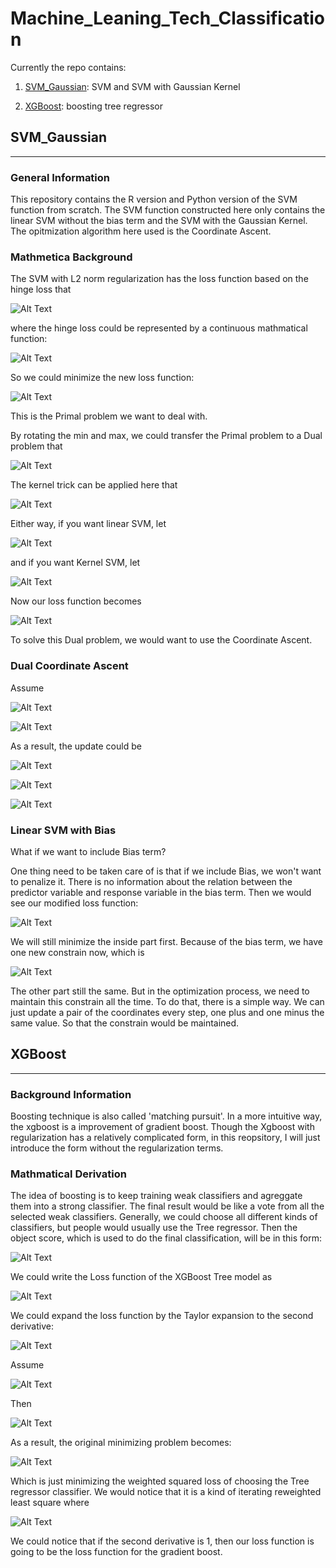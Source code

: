 # Machine_Leaning_Tech_Classification

Currently the repo contains:

1. [SVM_Gaussian](#svm_gaussian): SVM and SVM with Gaussian Kernel

2. [XGBoost](#xgboost): boosting tree regressor

## SVM_Gaussian
-------------------

### General Information

This repository contains the R version and Python version of the SVM function from scratch. The SVM function constructed here only contains the linear SVM without the bias term and the SVM with the Gaussian Kernel. The opitmization algorithm here used is the Coordinate Ascent.

### Mathmetica Background

The SVM with L2 norm regularization has the loss function based on the hinge loss that

![Alt Text](https://github.com/nji3/Machine_Leaning_Tech_Classification/blob/master/tex/function1.gif)

where the hinge loss could be represented by a continuous mathmatical function:

![Alt Text](https://github.com/nji3/Machine_Leaning_Tech_Classification/blob/master/tex/function2.gif)

So we could minimize the new loss function:

![Alt Text](https://github.com/nji3/Machine_Leaning_Tech_Classification/blob/master/tex/function3.gif)

This is the Primal problem we want to deal with.

By rotating the min and max, we could transfer the Primal problem to a Dual problem that

![Alt Text](https://github.com/nji3/Machine_Leaning_Tech_Classification/blob/master/tex/function4.gif)

The kernel trick can be applied here that

![Alt Text](https://github.com/nji3/Machine_Leaning_Tech_Classification/blob/master/tex/function5.gif)

Either way, if you want linear SVM, let

![Alt Text](https://github.com/nji3/Machine_Leaning_Tech_Classification/blob/master/tex/function6.gif)

and if you want Kernel SVM, let

![Alt Text](https://github.com/nji3/Machine_Leaning_Tech_Classification/blob/master/tex/function7.gif)

Now our loss function becomes

![Alt Text](https://github.com/nji3/Machine_Leaning_Tech_Classification/blob/master/tex/function8.gif)

To solve this Dual problem, we would want to use the Coordinate Ascent.

### Dual Coordinate Ascent

Assume

![Alt Text](https://github.com/nji3/Machine_Leaning_Tech_Classification/blob/master/tex/function9.gif)

![Alt Text](https://github.com/nji3/Machine_Leaning_Tech_Classification/blob/master/tex/function10.gif)

As a result, the update could be

![Alt Text](https://github.com/nji3/Machine_Leaning_Tech_Classification/blob/master/tex/function11.gif)

![Alt Text](https://github.com/nji3/Machine_Leaning_Tech_Classification/blob/master/tex/function12.gif)

![Alt Text](https://github.com/nji3/Machine_Leaning_Tech_Classification/blob/master/tex/function13.gif)

### Linear SVM with Bias

What if we want to include Bias term?

One thing need to be taken care of is that if we include Bias, we won't want to penalize it. There is no information about the relation between the predictor variable and response variable in the bias term. Then we would see our modified loss function:

![Alt Text](https://github.com/nji3/Machine_Leaning_Tech_Classification/blob/master/tex/function14.gif)

We will still minimize the inside part first. Because of the bias term, we have one new constrain now, which is

![Alt Text](https://github.com/nji3/Machine_Leaning_Tech_Classification/blob/master/tex/function15.gif)

The other part still the same. But in the optimization process, we need to maintain this constrain all the time. To do that, there is a simple way. We can just update a pair of the coordinates every step, one plus and one minus the same value. So that the constrain would be maintained.

## XGBoost
-------------------

### Background Information

Boosting technique is also called 'matching pursuit'. In a more intuitive way, the xgboost is a improvement of gradient boost. Though the Xgboost with regularization has a relatively complicated form, in this reopsitory, I will just introduce the form without the regularization terms.

### Mathmatical Derivation

The idea of boosting is to keep training weak classifiers and agreggate them into a strong classifier. The final result would be like a vote from all the selected weak classifiers. Generally, we could choose all different kinds of classifiers, but people would usually use the Tree regressor. Then the object score, which is used to do the final classification, will be in this form:


![Alt Text](https://github.com/nji3/Machine_Leaning_Tech_Classification/blob/master/tex/xgb_1.gif)

We could write the Loss function of the XGBoost Tree model as

![Alt Text](https://github.com/nji3/Machine_Leaning_Tech_Classification/blob/master/tex/xgb_2.gif)

We could expand the loss function by the Taylor expansion to the second derivative:

![Alt Text](https://github.com/nji3/Machine_Leaning_Tech_Classification/blob/master/tex/xgb_3.gif)

Assume

![Alt Text](https://github.com/nji3/Machine_Leaning_Tech_Classification/blob/master/tex/xgb_4.gif)

Then

![Alt Text](https://github.com/nji3/Machine_Leaning_Tech_Classification/blob/master/tex/xgb_5.gif)

As a result, the original minimizing problem becomes:

![Alt Text](https://github.com/nji3/Machine_Leaning_Tech_Classification/blob/master/tex/xgb_6.gif)

Which is just minimizing the weighted squared loss of choosing the Tree regressor classifier. We would notice that it is a kind of iterating reweighted least square where

![Alt Text](https://github.com/nji3/Machine_Leaning_Tech_Classification/blob/master/tex/xgb_7.gif)

We could notice that if the second derivative is 1, then our loss function is going to be the loss function for the gradient boost.

